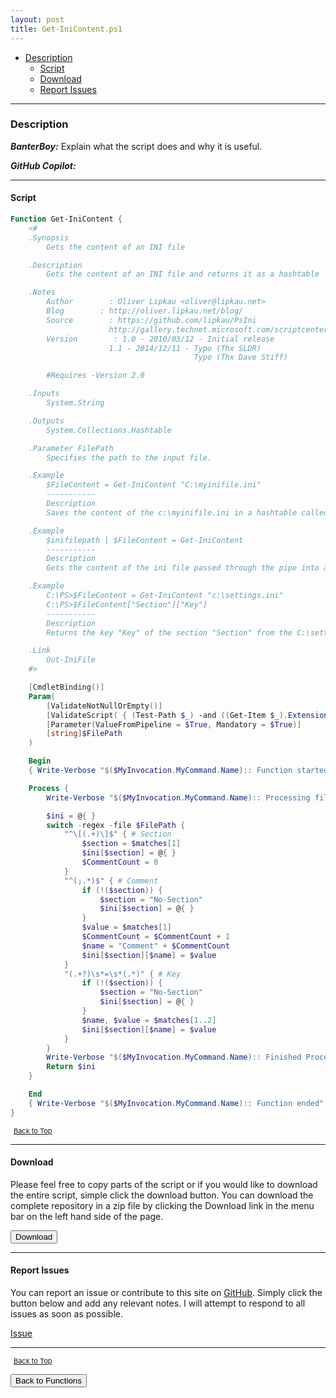 ```yaml
---
layout: post
title: Get-IniContent.ps1
---
```


- [Description](#description)
  - [Script](#script)
  - [Download](#download)
  - [Report Issues](#report-issues)

---

### Description

**_BanterBoy:_** Explain what the script does and why it is useful.

**_GitHub Copilot:_**

---

#### Script

```powershell
Function Get-IniContent {
    <#
    .Synopsis
        Gets the content of an INI file

    .Description
        Gets the content of an INI file and returns it as a hashtable

    .Notes
        Author        : Oliver Lipkau <oliver@lipkau.net>
        Blog        : http://oliver.lipkau.net/blog/
        Source        : https://github.com/lipkau/PsIni
                      http://gallery.technet.microsoft.com/scriptcenter/ea40c1ef-c856-434b-b8fb-ebd7a76e8d91
        Version        : 1.0 - 2010/03/12 - Initial release
                      1.1 - 2014/12/11 - Typo (Thx SLDR)
                                         Typo (Thx Dave Stiff)

        #Requires -Version 2.0

    .Inputs
        System.String

    .Outputs
        System.Collections.Hashtable

    .Parameter FilePath
        Specifies the path to the input file.

    .Example
        $FileContent = Get-IniContent "C:\myinifile.ini"
        -----------
        Description
        Saves the content of the c:\myinifile.ini in a hashtable called $FileContent

    .Example
        $inifilepath | $FileContent = Get-IniContent
        -----------
        Description
        Gets the content of the ini file passed through the pipe into a hashtable called $FileContent

    .Example
        C:\PS>$FileContent = Get-IniContent "c:\settings.ini"
        C:\PS>$FileContent["Section"]["Key"]
        -----------
        Description
        Returns the key "Key" of the section "Section" from the C:\settings.ini file

    .Link
        Out-IniFile
    #>

    [CmdletBinding()]
    Param(
        [ValidateNotNullOrEmpty()]
        [ValidateScript( { (Test-Path $_) -and ((Get-Item $_).Extension -eq ".ini") })]
        [Parameter(ValueFromPipeline = $True, Mandatory = $True)]
        [string]$FilePath
    )

    Begin
    { Write-Verbose "$($MyInvocation.MyCommand.Name):: Function started" }

    Process {
        Write-Verbose "$($MyInvocation.MyCommand.Name):: Processing file: $Filepath"

        $ini = @{ }
        switch -regex -file $FilePath {
            "^\[(.+)\]$" { # Section
                $section = $matches[1]
                $ini[$section] = @{ }
                $CommentCount = 0
            }
            "^(;.*)$" { # Comment
                if (!($section)) {
                    $section = "No-Section"
                    $ini[$section] = @{ }
                }
                $value = $matches[1]
                $CommentCount = $CommentCount + 1
                $name = "Comment" + $CommentCount
                $ini[$section][$name] = $value
            }
            "(.+?)\s*=\s*(.*)" { # Key
                if (!($section)) {
                    $section = "No-Section"
                    $ini[$section] = @{ }
                }
                $name, $value = $matches[1..2]
                $ini[$section][$name] = $value
            }
        }
        Write-Verbose "$($MyInvocation.MyCommand.Name):: Finished Processing file: $FilePath"
        Return $ini
    }

    End
    { Write-Verbose "$($MyInvocation.MyCommand.Name):: Function ended" }
}
```

<span style="font-size:11px;"><a href="#"><i class="fas fa-caret-up" aria-hidden="true" style="color: white; margin-right:5px;"></i>Back to Top</a></span>

---

#### Download

Please feel free to copy parts of the script or if you would like to download the entire script, simple click the download button. You can download the complete repository in a zip file by clicking the Download link in the menu bar on the left hand side of the page.

<button class="btn" type="submit" onclick="window.open('/PowerShell/functions/fileManagement/Get-IniContent.ps1')">
    <i class="fa fa-cloud-download-alt">
    </i>
        Download
</button>

---

#### Report Issues

You can report an issue or contribute to this site on <a href="https://github.com/BanterBoy/scripts-blog/issues">GitHub</a>. Simply click the button below and add any relevant notes. I will attempt to respond to all issues as soon as possible.

<!-- Place this tag where you want the button to render. -->

<a class="github-button" href="https://github.com/BanterBoy/scripts-blog/issues/new?title=Get-IniContent.ps1&body=There is a problem with this function. Please find details below." data-show-count="true" aria-label="Issue BanterBoy/scripts-blog on GitHub">Issue</a>

---

<span style="font-size:11px;"><a href="#"><i class="fas fa-caret-up" aria-hidden="true" style="color: white; margin-right:5px;"></i>Back to Top</a></span>

<a href="/menu/_pages/functions.html">
    <button class="btn">
        <i class='fas fa-reply'>
        </i>
            Back to Functions
    </button>
</a>

[1]: http://ecotrust-canada.github.io/markdown-toc
[2]: https://github.com/googlearchive/code-prettify
